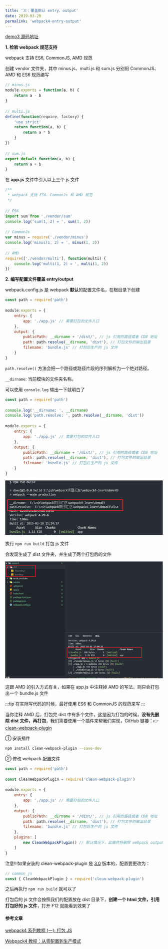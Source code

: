 ```yaml
---
title: '三：覆盖默认 entry、output'
date: 2019-03-20
permalink: 'webpack4-entry-output'
---
```


[demo3 源码地址](https://github.com/ITxiaohao/webpack4-learn/tree/master/demo03)

**1. 检验 webpack 规范支持**

webpack 支持 ES6, CommonJS, AMD 规范

创建 vendor 文件夹，其中 minus.js、multi.js 和 sum.js 分别用 CommonJS、AMD 和 ES6 规范编写

```js
// minus.js
module.exports = function(a, b) {
	return a - b
}

// multi.js
define(function(require, factory) {
	'use strict'
	return function(a, b) {
		return a * b
	}
})

// sum.js
export default function(a, b) {
	return a + b
}
```

在 **app.js** 文件中引入以上三个 js 文件

```js
/**
 * webpack 支持 ES6、CommonJs 和 AMD 规范
 */

// ES6
import sum from './vendor/sum'
console.log('sum(1, 2) = ', sum(1, 2))

// CommonJs
var minus = require('./vendor/minus')
console.log('minus(1, 2) = ', minus(1, 2))

// AMD
require(['./vendor/multi'], function(multi) {
	console.log('multi(1, 2) = ', multi(1, 2))
})
```

**2. 编写配置文件覆盖 entry/output**

webpack.config.js 是 webpack **默认**的配置文件名，在根目录下创建

```js
const path = require('path')

module.exports = {
	entry: {
		app: './app.js' // 需要打包的文件入口
	},
	output: {
		publicPath: __dirname + '/dist/', // js 引用的路径或者 CDN 地址
		path: path.resolve(__dirname, 'dist'), // 打包文件的输出目录
		filename: 'bundle.js' // 打包后生产的 js 文件
	}
}
```

`path.resolve()` 方法会把一个路径或路径片段的序列解析为一个绝对路径。

`__dirname`: 当前模块的文件夹名称。

可以使用 `console.log` 输出一下就明白了

```js
const path = require('path')

console.log('__dirname: ', __dirname)
console.log('path.resolve: ', path.resolve(__dirname, 'dist'))

module.exports = {
	entry: {
		app: './app.js' // 需要打包的文件入口
	},
	output: {
		publicPath: __dirname + '/dist/', // js 引用的路径或者 CDN 地址
		path: path.resolve(__dirname, 'dist'), // 打包文件的输出目录
		filename: 'bundle.js' // 打包后生产的 js 文件
	}
}
```

![](https://raw.githubusercontent.com/ITxiaohao/blog-img/master/img/webpack/20190318112611.png)

执行 `npm run build` 打包 js 文件

会发现生成了 dist 文件夹，并生成了两个打包后的文件

![](https://raw.githubusercontent.com/ITxiaohao/blog-img/master/img/webpack/20190305171516.png)

这跟 AMD 的引入方式有关，如果在 app.js 中注释掉 AMD 的写法，则只会打包出一个 bundle.js 文件

:::tip
在实际写代码的时候，最好使用 ES6 和 CommonJS 的规范来写
:::

当你注释 AMD 后，打包完 dist 中有多个文件，这是因为打包的时候，**没有先删除 dist 文件，再打包**，我们需要使用一个插件来帮我们实现，GitHub 链接：👉 [clean-webpack-plugin](https://github.com/johnagan/clean-webpack-plugin#options-and-defaults-optional)

① 安装插件

```bash
npm install clean-webpack-plugin --save-dev
```

② 修改 webpack 配置文件

```js
const path = require('path')

const CleanWebpackPlugin = require('clean-webpack-plugin')

module.exports = {
	entry: {
		app: './app.js' // 需要打包的文件入口
	},
	output: {
		publicPath: __dirname + '/dist/', // js 引用的路径或者 CDN 地址
		path: path.resolve(__dirname, 'dist'), // 打包文件的输出目录
		filename: 'bundle.js' // 打包后生产的 js 文件
	},
	plugins: [
		new CleanWebpackPlugin() // 默认情况下，此插件将删除 webpack output.path目录中的所有文件，以及每次成功重建后所有未使用的 webpack 资产。
	]
}
```

注意!!!如果安装的 clean-webpack-plugin 是 [3.0](https://github.com/johnagan/clean-webpack-plugin/releases) 版本的，配置要更改为：

```js
// common js
const { CleanWebpackPlugin } = require('clean-webpack-plugin')
```

之后再执行 `npm run build` 就可以了

打包后的 js 文件会按照我们的配置放在 dist 目录下，**创建一个 html 文件，引用打包好的 js 文件**，打开 F12 就能看到效果了

#### 参考文章

[webpack4 系列教程 (一): 打包 JS](https://godbmw.com/passages/2018-07-30-webpack-pack-js/)

[Webpack4 教程：从零配置到生产模式](https://www.valentinog.com/blog/webpack-tutorial/)
